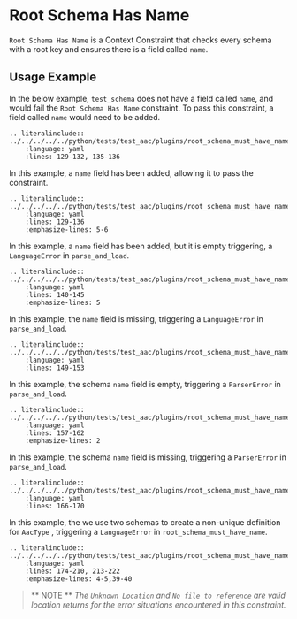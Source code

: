 # Root Schema Has Name
`Root Schema Has Name` is a Context Constraint that checks every schema with a root key and ensures there is a field called `name`.


## Usage Example
In the below example, `test_schema` does not have a field called `name`, and would fail the `Root Schema Has Name` constraint. To pass this constraint, a field called `name` would need to be added.
```{eval-rst}
.. literalinclude:: ../../../../../python/tests/test_aac/plugins/root_schema_must_have_name/test_root_schema_must_have_name.py
    :language: yaml
    :lines: 129-132, 135-136

```


In this example, a `name` field has been added, allowing it to pass the constraint.
```{eval-rst}
.. literalinclude:: ../../../../../python/tests/test_aac/plugins/root_schema_must_have_name/test_root_schema_must_have_name.py
    :language: yaml
    :lines: 129-136
    :emphasize-lines: 5-6
```


In this example, a `name` field has been added, but it is empty triggering, a `LanguageError` in `parse_and_load`.
```{eval-rst}
.. literalinclude:: ../../../../../python/tests/test_aac/plugins/root_schema_must_have_name/test_root_schema_must_have_name.py
    :language: yaml
    :lines: 140-145
    :emphasize-lines: 5
```


In this example, the `name` field is missing, triggering a `LanguageError` in `parse_and_load`.
```{eval-rst}
.. literalinclude:: ../../../../../python/tests/test_aac/plugins/root_schema_must_have_name/test_root_schema_must_have_name.py
    :language: yaml
    :lines: 149-153
```


In this example, the schema `name` field is empty, triggering a `ParserError` in `parse_and_load`.
```{eval-rst}
.. literalinclude:: ../../../../../python/tests/test_aac/plugins/root_schema_must_have_name/test_root_schema_must_have_name.py
    :language: yaml
    :lines: 157-162
    :emphasize-lines: 2
```


In this example, the schema `name` field is missing, triggering a `ParserError` in `parse_and_load`.
```{eval-rst}
.. literalinclude:: ../../../../../python/tests/test_aac/plugins/root_schema_must_have_name/test_root_schema_must_have_name.py
    :language: yaml
    :lines: 166-170
```

In this example, the we use two schemas to create a non-unique definition for `AacType` , triggering a `LanguageError` in `root_schema_must_have_name`.
```{eval-rst}
.. literalinclude:: ../../../../../python/tests/test_aac/plugins/root_schema_must_have_name/test_root_schema_must_have_name.py
    :language: yaml
    :lines: 174-210, 213-222
    :emphasize-lines: 4-5,39-40
```

> ** NOTE ** _The `Unknown Location` and `No file to reference` are valid location returns for the error situations encountered in this constraint._
